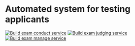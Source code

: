 # Automated system for testing applicants

[![Build exam conduct service](https://github.com/se-brown-2023/automated-testing-applicants-service/actions/workflows/build.exam-conduct-service.yml/badge.svg)](https://github.com/se-brown-2023/automated-testing-applicants-service/actions/workflows/build.exam-conduct-service.yml)
[![Build exam judging service](https://github.com/se-brown-2023/automated-testing-applicants-service/actions/workflows/build.exam-judging-service.yml/badge.svg)](https://github.com/se-brown-2023/automated-testing-applicants-service/actions/workflows/build.exam-judging-service.yml)
[![Build exam manage service](https://github.com/se-brown-2023/automated-testing-applicants-service/actions/workflows/build.exam-manage-service.yml/badge.svg)](https://github.com/se-brown-2023/automated-testing-applicants-service/actions/workflows/build.exam-manage-service.yml)
